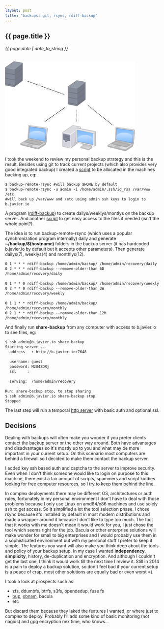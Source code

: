 ```yaml
---
layout: post
title: "backups: git, rsync, rdiff-backup"
---
```


## {{ page.title }}

###### {{ page.date | date_to_string }}

**[![](/assets/img/96.png)](/assets/img/96.png)**

I took the weekend to review my personal backup strategy and this is the result. Besides using git to track current projects (which also provides very good integrated backup) I created a [script](https://github.com/chilicuil/learn/blob/master/sh/is/backup-remote-rsync) to be allocated in the machines backing up, eg:

    $ backup-remote-rsync #will backup $HOME by default
    $ backup-remote-rsync -u admin -i /home/admin/.ssh/id_rsa /var/www /etc
    #will back up /var/www and /etc using admin ssh keys to login to b.javier.io

A program ([rdiff-backup](http://www.nongnu.org/rdiff-backup/examples.html)) to create dailys/weeklys/montlys on the backup server. And another [script](https://github.com/chilicuil/learn/blob/master/sh/is/share-backup) to get easy access to the files if needed (isn't the whole point?).  

The idea is to run backup-remote-rsync (which uses a popular synchronization program internally) daily and generate **~/backup/$(hostname)** folders in the backup server (it has hardcoded b.javier.io by default but it accepts other parameters). Then generate dailys(7), weeklys(4) and monthlys(12).

    0 1 * * * rdiff-backup /home/admin/backup/ /home/admin/recovery/daily
    0 2 * * * rdiff-backup --remove-older-than 6D /home/admin/recovery/daily

    0 1 * * 0 rdiff-backup /home/admin/backup/ /home/admin/recovery/weekly
    0 2 * * 0 rdiff-backup --remove-older-than 3W /home/admin/recovery/weekly

    0 1 1 * * rdiff-backup /home/admin/backup/ /home/admin/recovery/monthly
    0 2 1 * * rdiff-backup --remove-older-than 12M /home/admin/recovery/monthly

And finally run **share-backup** from any computer with access to b.javier.io to see files, eg:

    $ ssh admin@b.javier.io share-backup
    Starting server ...
      address   : http://b.javier.io:7648

      username: guest
      password: M2U4ZDRj
      ssl     : 

      serving:  /home/admin/recovery

    Run: share-backup stop, to stop sharing
    $ ssh admin@b.javier.io share-backup stop
    Stopped

The last step will run a temporal [http server](https://github.com/chilicuil/learn/blob/master/python/simple-httpd) with basic auth and optional ssl.

## Decisions

Dealing with backups will often make you wonder if you prefer clients contact the backup server or the other way around. Both have advantages and disadvantages so it's mostly up to you and what may be more important in your current setup. On this scenario most computers are behind a firewall so I decided to make them contact the backup server.

I added key ssh based auth and captcha to the server to improve security. Even when I don't think someone would like to login on purpose to this machine, there exist a fair amount of scripts, spammers and script kiddies looking for free computer resources, so I try to keep them behind the line.

In complex deployments there may be different OS, architectures or auth rules, fortunately in my personal environment I don't have to deal with those problems because I only use Linux on amd64/x86 machines and use solely ssh to get access. So it simplified a lot the tool selection phase. I chose rsync because it's installed by default in most modern distributions and made a wrapper around it because I don't like to type too much. The fact that it works with me doesn't mean it would work for you, I just chose the tool which seems right for the job.  Bacula or other enterprise solutions will make wonder for small to big enterprises and I would probably use them in a sophisticated environment but with my personal stuff I prefer to keep it simple.  The features you want will also make you think deep about the tools and policy of your backup setup. In my case I wanted **independency**, **simplicity**, history, de-duplication and encryption. And although I couldn't get the last one, I think it would work till the next time I review it. Still in 2014 is a pain to deploy a backup solution, so don't feel bad if your current setup is a peace of crap, most other solutions are equally bad or even worst =).

I took a look at prospects such as:

- zfs, ddumbfs, btrfs, s3fs, opendedup, fuse fs
- [bup](https://github.com/bup/bup), [obnam](http://code.liw.fi/obnam/manual/manual.html), bacula
- etc

But discard them because they laked the features I wanted, or where just to complex to deploy. Probably I'll add some kind of basic monitoring (not nagios) and gpg encryption nex time, who knows...
